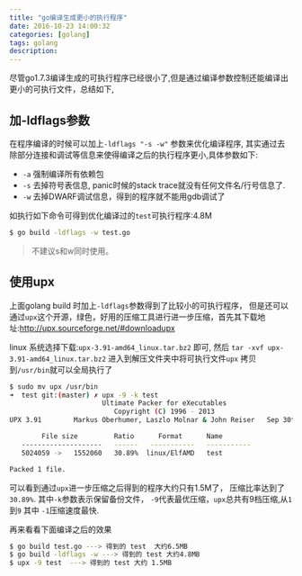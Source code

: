 ```yaml
---
title: "go编译生成更小的执行程序" 
date: 2016-10-23 14:00:32
categories: [golang]
tags: golang
description:
---
```


尽管go1.7.3编译生成的可执行程序已经很小了,但是通过编译参数控制还能编译出更小的可执行文件，总结如下,
<!--more-->

## 加-ldflags参数
在程序编译的时候可以加上`-ldflags "-s -w"` 参数来优化编译程序, 其实通过去除部分连接和调试等信息来使得编译之后的执行程序更小,具体参数如下:
- `-a` 强制编译所有依赖包
- `-s` 去掉符号表信息, panic时候的stack trace就没有任何文件名/行号信息了.
- `-w` 去掉DWARF调试信息，得到的程序就不能用gdb调试了

如执行如下命令可得到优化编译过的`test`可执行程序:4.8M

```bash
$ go build -ldflags -w test.go
```

> 不建议s和w同时使用。

## 使用upx
上面golang build 时加上`-ldflags`参数得到了比较小的可执行程序， 但是还可以通过`upx`这个开源，绿色，好用的压缩工具进行进一步压缩，首先其下载地址:http://upx.sourceforge.net/#downloadupx

linux 系统选择下载:`upx-3.91-amd64_linux.tar.bz2` 即可, 然后 `tar -xvf upx-3.91-amd64_linux.tar.bz2` 进入到解压文件夹中将可执行文件`upx` 拷贝到`/usr/bin`就可以全局执行了
```bash
$ sudo mv upx /usr/bin
➜  test git:(master) ✗ upx -9 -k test 
                       Ultimate Packer for eXecutables
                          Copyright (C) 1996 - 2013
UPX 3.91        Markus Oberhumer, Laszlo Molnar & John Reiser   Sep 30th 2013

        File size         Ratio      Format      Name
   --------------------   ------   -----------   -----------
   5024059 ->   1552060   30.89%  linux/ElfAMD   test 

Packed 1 file.
```

可以看到通过`upx`进一步压缩之后得到的程序大约只有1.5M了， 压缩比率达到了`30.89%`.
其中`-k`参数表示保留备份文件， `-9`代表最优压缩，`upx`总共有9档压缩,从`1`到`9` 其中 `-1`压缩速度最快.

再来看看下面编译之后的效果
```bash
$ go build test.go ---> 得到的 test  大约6.5MB 
$ go build -ldflags -w ---> 得到的 test 大约4.8MB
$ upx -9 test  ---> 得到的 test 大约 1.5MB
```
